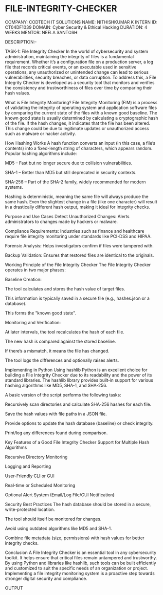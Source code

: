 # FILE-INTEGRITY-CHECKER
COMPANY: CODTECH IT SOLUTIONS
NAME: NITHISHKUMAR K
INTERN ID: CT04DF1039
DOMAIN: Cyber Security & Ethical Hacking
DURATION: 4 WEEKS
MENTOR: NEELA SANTOSH

DESCRIPTION:-

TASK-1: File Integrity Checker
In the world of cybersecurity and system administration, maintaining the integrity of files is a fundamental requirement. Whether it’s a configuration file on a production server, a log file that records critical events, or an executable used in sensitive operations, any unauthorized or unintended change can lead to serious vulnerabilities, security breaches, or data corruption. To address this, a File Integrity Checker is developed as a security tool that monitors and verifies the consistency and trustworthiness of files over time by comparing their hash values.

What is File Integrity Monitoring?
File Integrity Monitoring (FIM) is a process of validating the integrity of operating system and application software files by comparing the current state of the files with a known good baseline. The known good state is usually determined by calculating a cryptographic hash of the file. If the hash changes, it indicates that the file has been altered. This change could be due to legitimate updates or unauthorized access such as malware or hacker activity.

How Hashing Works
A hash function converts an input (in this case, a file’s contents) into a fixed-length string of characters, which appears random. Popular hashing algorithms include:

MD5 – Fast but no longer secure due to collision vulnerabilities.

SHA-1 – Better than MD5 but still deprecated in security contexts.

SHA-256 – Part of the SHA-2 family, widely recommended for modern systems.

Hashing is deterministic, meaning the same file will always produce the same hash. Even the slightest change in a file (like one character) will result in a drastically different hash output, making it ideal for integrity checks.

Purpose and Use Cases
Detect Unauthorized Changes: Alerts administrators to changes made by hackers or malware.

Compliance Requirements: Industries such as finance and healthcare require file integrity monitoring under standards like PCI-DSS and HIPAA.

Forensic Analysis: Helps investigators confirm if files were tampered with.

Backup Validation: Ensures that restored files are identical to the originals.

Working Principle of the File Integrity Checker
The File Integrity Checker operates in two major phases:

Baseline Creation:

The tool calculates and stores the hash value of target files.

This information is typically saved in a secure file (e.g., hashes.json or a database).

This forms the "known good state".

Monitoring and Verification:

At later intervals, the tool recalculates the hash of each file.

The new hash is compared against the stored baseline.

If there’s a mismatch, it means the file has changed.

The tool logs the differences and optionally raises alerts.

Implementing in Python Using hashlib
Python is an excellent choice for building a File Integrity Checker due to its readability and the power of its standard libraries. The hashlib library provides built-in support for various hashing algorithms like MD5, SHA-1, and SHA-256.

A basic version of the script performs the following tasks:

Recursively scan directories and calculate SHA-256 hashes for each file.

Save the hash values with file paths in a JSON file.

Provide options to update the hash database (baseline) or check integrity.

Print/log any differences found during comparison.

Key Features of a Good File Integrity Checker
Support for Multiple Hash Algorithms

Recursive Directory Monitoring

Logging and Reporting

User-Friendly CLI or GUI

Real-time or Scheduled Monitoring

Optional Alert System (Email/Log File/GUI Notification)

Security Best Practices
The hash database should be stored in a secure, write-protected location.

The tool should itself be monitored for changes.

Avoid using outdated algorithms like MD5 and SHA-1.

Combine file metadata (size, permissions) with hash values for better integrity checks.

Conclusion
A File Integrity Checker is an essential tool in any cybersecurity toolkit. It helps ensure that critical files remain untampered and trustworthy. By using Python and libraries like hashlib, such tools can be built efficiently and customized to suit the specific needs of an organization or project. Implementing a file integrity monitoring system is a proactive step towards stronger digital security and compliance.





OUTPUT







